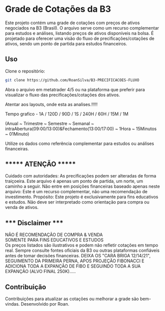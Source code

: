 # Grade de Cotações da B3

Este projeto contém uma grade de cotações com preços de ativos negociados na B3 (Brasil). O arquivo serve como um recurso complementar para estudos e análises, listando preços de ativos disponíveis na bolsa. É projetado para oferecer uma visão do fluxo de precificações/cotações de ativos, sendo um ponto de partida para estudos financeiros.

## Uso

Clone o repositório:
```bash
git clone https://github.com/RoanSilva/B3-PRECIFICACOES-FLUXO
```

Abra o arquivo em metatrader 4/5 ou na plataforma que preferir para visualizar o fluxo das precificações/cotações dos ativos. 

Atentar aos layouts, onde esta as analises.!!!!! 

Tempo grafico - 1A / 120D / 90D / 1S / 240H / 60H / 15M / 1M 

(Anual ~ Trimestre ~ Semestre ~ Semanal ~ intraAbertura(09:00/13:00)&Fechamento(13:00/17:00) ~ 1Hora ~ 15Minutos ~ 01Minuto) 

Utilize os dados como referência complementar para estudos ou análises financeiras.

## ***** ATENÇÃO *****

Cuidado com autoridades: As precificações podem ser alteradas de forma traiçoeira. Este arquivo é apenas um ponto de partida, um norte, um caminho a seguir. Não entre em posições financeiras baseado apenas neste arquivo: Este é um recurso complementar, não uma recomendação de investimento. Propósito: Este projeto é exclusivamente para fins educativos e estudos. Não deve ser interpretado como orientação para compra ou venda de ativos.

## *** Disclaimer ***

NÃO É RECOMENDAÇÃO DE COMPRA & VENDA  
SOMENTE PARA FINS EDUCATIVOS E ESTUDOS  
Os preços listados são ilustrativos e podem não refletir cotações em tempo real. Sempre consulte fontes oficiais da B3 ou outras plataformas confiáveis antes de tomar decisões financeiras. DEIXA OS "CARA BRIGA 12/14/21", SEGUIMENTO DA PRIMEIRA PERNA, APOS PROJEÇÃO FIBONACCI E ADICIONA TODA A EXPANÇÃO DE FIBO E SEGUINDO TODA A SUA EXPANÇÃO (ALVO FINAL 250K).....

## Contribuição

Contribuições para atualizar as cotações ou melhorar a grade são bem-vindas. Desenvolvido por Roan.
